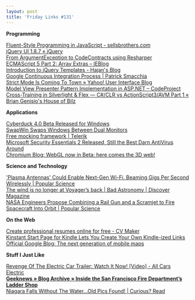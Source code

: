 ```yaml
---
layout: post
title: 'Friday Links #131'
---
```

**Programming**

[Fluent-Style Programming in JavaScript - sellsbrothers.com ](http://www.sellsbrothers.com/posts/Details/12692)   
[jQuery UI 1.8.7 « jQuery ](http://blog.jqueryui.com/2010/12/jquery-ui-1-8-7/)   
[From ArgumentException to CodeContracts using Resharper ](http://www.infinitec.de/post/2010/12/13/From-ArgumentException-to-CodeContracts-using-Resharper.aspx)   
[ECMAScript 5 Part 2: Array Extras – IEBlog](http://blogs.msdn.com/b/ie/archive/2010/12/13/ecmascript-5-part-2-array-extras.aspx)   
[Introduction to jQuery Templates - Hajan's Blog](http://weblogs.asp.net/hajan/archive/2010/12/13/jquery-templates-in-asp-net-introduction.aspx)   
[Google Continuous Integration Process | Patrick Smacchia](http://codebetter.com/patricksmacchia/2010/12/14/google-continuous-integration/?utm_source=feedburner&utm_medium=feed&utm_campaign=Feed%3A+CodeBetter+%28CodeBetter.Com%29)   
[Strict Mode Is Coming To Town » Yahoo! User Interface Blog](http://www.yuiblog.com/blog/2010/12/14/strict-mode-is-coming-to-town/)   
[Model View Presenter Pattern Implementation in ASP.NET – CodeProject](http://www.codeproject.com/KB/aspnet/MVP_Pattern_in_ASP_NET.aspx)   
[Cross-Training in Silverlight & Flex — C#/CLR vs ActionScript3/AVM Part 1 « Brian Genisio's House of Bilz ](http://houseofbilz.com/archives/2010/12/17/cross-training-in-silverlight-flex-cclr-vs-actionscript3avm-part-1/?utm_source=feedburner&utm_medium=feed&utm_campaign=Feed%3A+genisio+%28Brian%27s+House+of+Bilz%29)

**Applications**

[Cyberduck 4.0 Beta Released for Windows](http://lifehacker.com/5713134/cyberduck-40-beta-released-for-windows?utm_source=feedburner&utm_medium=feed&utm_campaign=Feed%3A+lifehacker%2Ffull+%28Lifehacker%29)   
[SwapWin Swaps Windows Between Dual Monitors](http://lifehacker.com/5713296/swapwin-swaps-windows-between-dual-monitors?utm_source=feedburner&utm_medium=feed&utm_campaign=Feed%3A+lifehacker%2Ffull+%28Lifehacker%29)   
[Free mocking framework | Telerik ](http://www.telerik.com/products/mocking/free.aspx)   
[Microsoft Security Essentials 2 Released, Still the Best Darn AntiVirus Around ](http://lifehacker.com/5714508/microsoft-security-essentials-2-released-still-the-best-darn-antivirus-around?utm_source=feedburner&utm_medium=feed&utm_campaign=Feed%3A+lifehacker%2Ffull+%28Lifehacker%29)   
[Chromium Blog: WebGL now in Beta: here comes the 3D web!](http://blog.chromium.org/2010/12/webgl-now-in-beta-here-comes-3d-web.html?utm_source=javascriptweekly&utm_medium=email)

**Science and Technology**

['Plasma Antennas' Could Enable Next-Gen Wi-Fi, Beaming Gigs Per Second Wirelessly | Popular Science](http://www.popsci.com/technology/article/2010-12/plasma-antennas-could-enable-next-gen-wi-fi-beaming-gigs-second-wirelessly)   
[The wind is no longer at Voyager’s back | Bad Astronomy | Discover Magazine](http://blogs.discovermagazine.com/badastronomy/2010/12/13/the-wind-is-no-longer-at-voyagers-back/)   
[NASA Engineers Propose Combining a Rail Gun and a Scramjet to Fire Spacecraft Into Orbit | Popular Science](http://www.popsci.com/technology/article/2010-11/nasa-engineers-propose-combining-rail-gun-and-scramjet-fire-spacecraft-orbit)

**On the Web**

[Create professional resumes online for free - CV Maker ](http://cvmaker.in/)   
[Kinstant Start Page for Kindle Lets You Create Your Own Kindle-ized Links ](http://lifehacker.com/5713283/kinstant-start-page-for-kindle-lets-you-create-your-own-kindle+ized-links?utm_source=feedburner&utm_medium=feed&utm_campaign=Feed%3A+lifehacker%2Ffull+%28Lifehacker%29)   
[Official Google Blog: The next generation of mobile maps ](http://googleblog.blogspot.com/2010/12/next-generation-of-mobile-maps.html?utm_source=feedburner&utm_medium=feed&utm_campaign=Feed%3A+blogspot%2FMKuf+%28Official+Google+Blog%29)

**Stuff I Just Like**

[Revenge Of The Electric Car Trailer: Watch It Now! [Video] - All Cars Electric](http://www.allcarselectric.com/blog/1052419_revenge-of-the-electric-car-trailer-watch-it-now-video)   
[**Geeknews » Blog Archive » Inside the San Francisco Fire Department’s Ladder Shop**](http://www.geeknews.net/2010/12/11/inside-the-san-francisco-fire-departments-ladder-shop?utm_source=feedburner&utm_medium=feed&utm_campaign=Feed%3A+geeknews%2FDMDB+%28GeekNews%29)   
[Niagara Falls Without The Water...Old Pics Found! | Curious? Read ](http://www.curiousread.com/2010/12/niagara-falls-without-waterold-pics.html?utm_source=feedburner&utm_medium=feed&utm_campaign=Feed%3A+CuriousRead+%28Curious+Read%29)
